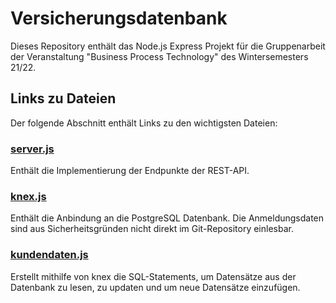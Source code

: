 # Versicherungsdatenbank
Dieses Repository enthält das Node.js Express Projekt für die Gruppenarbeit der Veranstaltung "Business Process Technology" des Wintersemesters 21/22.

## Links zu Dateien
Der folgende Abschnitt enthält Links zu den wichtigsten Dateien:

### [server.js](https://github.com/TimBeutelspacher/Versicherungsdatenbank/blob/main/server.js)
Enthält die Implementierung der Endpunkte der REST-API.

### [knex.js](https://github.com/TimBeutelspacher/Versicherungsdatenbank/blob/main/db/knex.js)
Enthält die Anbindung an die PostgreSQL Datenbank. Die Anmeldungsdaten sind aus Sicherheitsgründen nicht direkt im Git-Repository einlesbar.

### [kundendaten.js](https://github.com/TimBeutelspacher/Versicherungsdatenbank/blob/main/db/kundendaten.js)
Erstellt mithilfe von knex die SQL-Statements, um Datensätze aus der Datenbank zu lesen, zu updaten und um neue Datensätze einzufügen.

